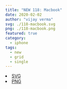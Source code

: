 ```yaml
---
title: "NEW 118: Macbook"
date: 2020-02-02
author: "vijay verma"
svg: ./118-macbook.svg
png: ./118-macbook.png
featured: true
category:
  - iphone
tags:
  - new
  - grid
  - single
---
```

<li><a href="./118-macbook.svg" download className="btn-svg">SVG</a></li>
<li><a href="/118-macbook.png" download className="btn-png">PNG</a></li>
